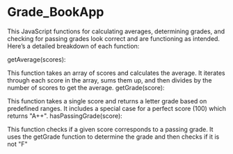 # Grade_BookApp
This  JavaScript functions for calculating averages, determining grades, and checking for passing grades look correct and are functioning as intended. Here’s a detailed breakdown of each function:

getAverage(scores):

This function takes an array of scores and calculates the average.
It iterates through each score in the array, sums them up, and then divides by the number of scores to get the average.
getGrade(score):

This function takes a single score and returns a letter grade based on predefined ranges.
It includes a special case for a perfect score (100) which returns "A++".
hasPassingGrade(score):

This function checks if a given score corresponds to a passing grade.
It uses the getGrade function to determine the grade and then checks if it is not "F"